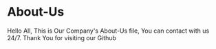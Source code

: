# About-Us
Hello All, This is Our Company's About-Us file, You can contact with us 24/7. 
Thank You for visiting our Github
